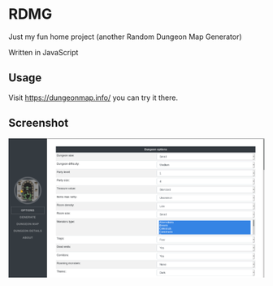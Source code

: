 # RDMG

Just my fun home project (another Random Dungeon Map Generator)

Written in JavaScript

## Usage

Visit <https://dungeonmap.info/> you can try it there.

## Screenshot

![Screenshot](images/screen.png)
